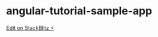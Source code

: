 # angular-tutorial-sample-app

[Edit on StackBlitz ⚡️](https://stackblitz.com/edit/angular-tutorial-sample-app)